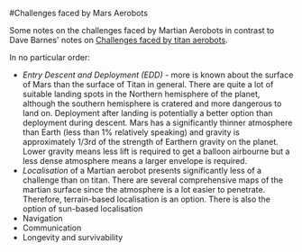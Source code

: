 #Challenges faced by Mars Aerobots

Some notes on the challenges faced by Martian Aerobots in contrast to Dave
Barnes' notes on [Challenges faced by titan aerobots](http://www.aber.ac.uk/~dcswww/Dept/Teaching/CourseNotes/current/CS36510/Titan%20Aerobot%20Notes.pdf).

In no particular order:
* *Entry Descent and Deployment (EDD)* - more is known about the surface of Mars
  than the surface of Titan in general. There are quite a lot of suitable
  landing spots in the Northern hemisphere of the planet, although the southern
  hemisphere is cratered and more dangerous to land on. Deployment after
  landing is potentially a better option than deployment during descent. Mars
  has a significantly thinner atmosphere than Earth (less than 1% relatively
  speaking) and gravity is approximately 1/3rd of the strength of Earthern
  gravity on the planet. Lower gravity means less lift is required to get a
  balloon airbourne but a less dense atmosphere means a larger envelope is
  required.
* *Localisation* of a Martian aerobot presents significantly less of a
  challenge than on titan. There are several comprehensive maps of the martian
  surface since the atmosphere is a lot easier to penetrate. Therefore,
  terrain-based localisation is an option. There is also the option of
  sun-based localisation
* Navigation
* Communication
* Longevity and survivability
